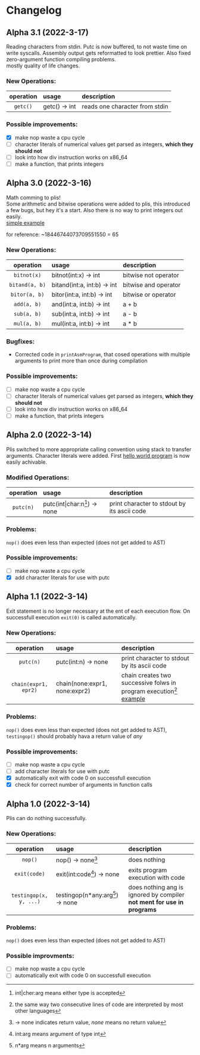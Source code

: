 # Changelog

## Alpha 3.1 (2022-3-17)

Reading characters from stdin. Putc is now buffered, to not waste time on write syscalls. Assembly output gets reformatted to look prettier. Also fixed zero-argument function compiling problems.  
mostly quality of life changes.

### New Operations:
| operation              | usage                       | description   |
| :--------------------: | :-------------------------- | :------------ |
| `getc()`               | getc() -> int               | reads one character from stdin |

### Possible improvements:
- [x] make nop waste a cpu cycle
- [ ] character literals of numerical values get parsed as integers, **which they should not**
- [ ] look into how div instruction works on x86_64
- [ ] make a function, that prints integers

## Alpha 3.0 (2022-3-16)

Math comming to plis!  
Some arithmetic and bitwise operations were added to plis, this introduced a few bugs, but hey it's a start. Also there is no way to print integers out easily.  
[simple example](examples/math0.plis)

for reference: ~18446744073709551550 = 65

### New Operations:
| operation              | usage                       | description   |
| :--------------------: | :-------------------------- | :------------ |
| `bitnot(x)`            | bitnot(int:x) -> int        | bitwise not operator |
| `bitand(a, b)`         | bitand(int:a, int:b) -> int | bitwise and operator |
| `bitor(a, b)`          | bitor(int:a, int:b) -> int  | bitwise or operator |
| `add(a, b)`            | and(int:a, int:b) -> int    | a + b |
| `sub(a, b)`            | sub(int:a, int:b) -> int    | a - b |
| `mul(a, b)`            | mul(int:a, int:b) -> int    | a \* b |

### Bugfixes:
- Corrected code in `printAsmProgram`, that cosed operations with multiple arguments to print more than once during compilation

### Possible improvements:
- [ ] make nop waste a cpu cycle
- [ ] character literals of numerical values get parsed as integers, **which they should not**
- [ ] look into how div instruction works on x86_64
- [ ] make a function, that prints integers

## Alpha 2.0 (2022-3-14)

Plis switched to more appropriate calling convention using stack to transfer arguments. Character literals were added. First [hello world program](examples/hello0.plis) is now easily achivable.

### Modified Operations:
| operation              | usage               | description   |
| :--------------------: | :------------------ | :------------ |
| `putc(n)`              | putc(int\|char:n[^a2.0-1]) -> none | print character to stdout by its ascii code |

### Problems:
`nop()` does even less than expected (does not get added to AST)

### Possible improvements:
- [ ] make nop waste a cpu cycle
- [x] add character literals for use with putc

[^a2.0-1]: int\|cher:arg means either type is accepted

## Alpha 1.1 (2022-3-14)

Exit statement is no longer necessary at the ent of each execution flow. On successfull execution `exit(0)` is called automatically.

### New Operations:
| operation              | usage               | description   |
| :--------------------: | :------------------ | :------------ |
| `putc(n)`              | putc(int:n) -> none | print character to stdout by its ascii code |
| `chain(expr1, epr2)`   | chain(none:expr1, none:expr2) | chain creates two successive folws in program execution[^a1.1-1] [example](examples/chain0.plis)

### Problems:
`nop()` does even less than expected (does not get added to AST),  
`testingop()` should probably hava a return value of *any*

### Possible improvements:
- [ ] make nop waste a cpu cycle
- [ ] add character literals for use with putc
- [x] automatically exit with code 0 on successfull execution
- [x] check for correct number of arguments in function calls

[^a1.1-1]: the same way two consecutive lines of code are interpreted by most other languages

## Alpha 1.0 (2022-3-14)

Plis can do nothing successfully.  

### New Operations:
| operation              | usage                                 | description   |
| :--------------------: | :------------------------------------ | :------------ |
| `nop()`                | nop() -> none[^a1.0-1]                         | does nothing |
| `exit(code)`           | exit(int:code[^a1.0-2]) -> none       | exits program execution with code |
| `testingop(x, y, ...)` | testingop(n*any:arg[^a1.0-3]) -> none | does nothing ang is ignored by compiler **not ment for use in programs** |

[^a1.0-1]: -> none indicates return value, *none* means no return value
[^a1.0-2]: int:arg means argument of type int
[^a1.0-3]: n*arg means n arguments

### Problems:
`nop()` does even less than expected (does not get added to AST)

### Possible improvments:
- [ ] make nop waste a cpu cycle
- [ ] automatically exit with code 0 on successfull execution